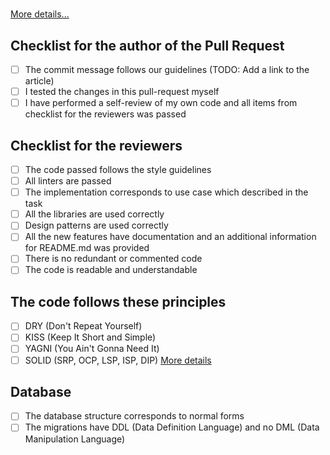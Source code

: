 # <!-- REPLACE THIS COMMENT BY THE TASK NAME -->

<!-- REPLACE THIS COMMENT BY THE DESCRIPTION OF THE TASK FROM THE TASK MANAGEMENT TOOL -->

[More details...](<!-- REPLACE THIS COMMENT BY A LINK TO THE TASK -->)

## Checklist for the author of the Pull Request

- [ ] The commit message follows our guidelines (TODO: Add a link to the article)
- [ ] I tested the changes in this pull-request myself
- [ ] I have performed a self-review of my own code and all items from checklist for the reviewers was passed

## Checklist for the reviewers

- [ ] The code passed follows the style guidelines
- [ ] All linters are passed
- [ ] The implementation corresponds to use case which described in the task
- [ ] All the libraries are used correctly
- [ ] Design patterns are used correctly
- [ ] All the new features have documentation and an additional information for README.md was provided
- [ ] There is no redundant or commented code
- [ ] The code is readable and understandable

## The code follows these principles

- [ ] DRY (Don't Repeat Yourself)
- [ ] KISS (Keep It Short and Simple)
- [ ] YAGNI (You Ain't Gonna Need It)
- [ ] SOLID (SRP, OCP, LSP, ISP, DIP) [More details](https://en.wikipedia.org/wiki/SOLID)

## Database

- [ ] The database structure corresponds to normal forms
- [ ] The migrations have DDL (Data Definition Language) and no DML (Data Manipulation Language)
